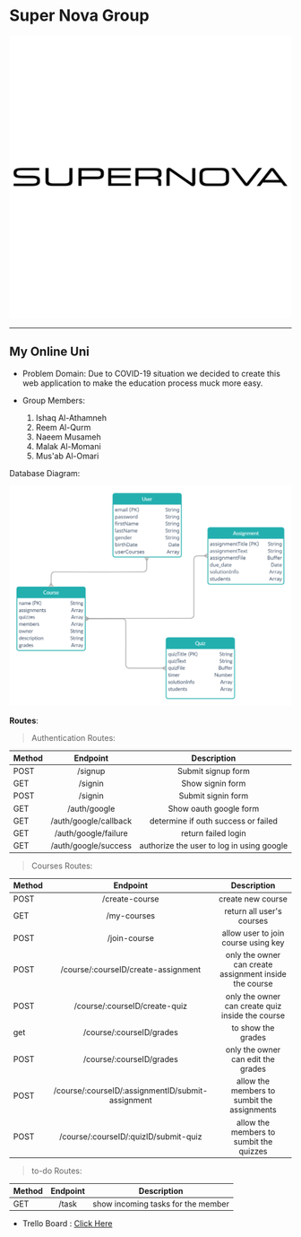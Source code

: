 # Super Nova Group

![superNova](supernova-logo-black-and-white.png)

-----------------------------

## My Online Uni

* Problem Domain:
    Due to COVID-19 situation we decided to create this web application to make the education process muck more easy.

* Group Members:
    1. Ishaq Al-Athamneh
    1. Reem Al-Qurm
    1. Naeem Musameh
    1. Malak Al-Momani
    1. Mus'ab Al-Omari

Database Diagram:

![database](database.png)

**Routes**:

> Authentication Routes:

| Method      | Endpoint | Description     |
| :---        |    :----:   |  :----:       |
| POST      | /signup       | Submit signup form   |
| GET      | /signin      | Show signin form   |
| POST      | /signin        | Submit signin form      |
| GET      | /auth/google       | Show oauth google form   |
| GET      | /auth/google/callback     | determine if outh success or failed   |
| GET      | /auth/google/failure      | return failed login   |
| GET      | /auth/google/success      | authorize the user to log in using google   |

> Courses Routes:

| Method      | Endpoint | Description     |
| :---        |    :----:   |  :----:       |
| POST      | /create-course       | create new course  |
| GET      | /my-courses       | return all user's courses   |
| POST      | /join-course       | allow user to join course using key   |
| POST      | /course/:courseID/create-assignment       | only the owner can create assignment inside the course   |
| POST      | /course/:courseID/create-quiz       | only the owner can create quiz inside the course   |
| get      | /course/:courseID/grades       | to show the grades   |
| POST      | /course/:courseID/grades       | only the owner can edit the grades   |
| POST      | /course/:courseID/:assignmentID/submit-assignment       | allow the members to sumbit the assignments   |
| POST      | /course/:courseID/:quizID/submit-quiz      | allow the members to sumbit the quizzes   |

> to-do Routes:

| Method      | Endpoint | Description     |
| :---        |    :----:   |  :----:       |
| GET      | /task       | show incoming tasks for the member   |

* Trello Board :
[Click Here](https://trello.com/b/gDHcanLR)
